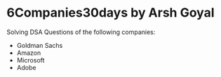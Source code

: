 # 6Companies30days by Arsh Goyal

Solving DSA Questions of the following companies:
 - Goldman Sachs
 - Amazon
 - Microsoft
 - Adobe
